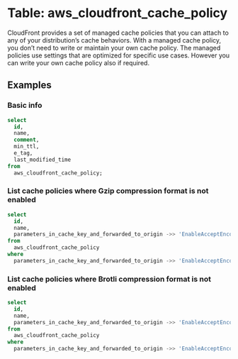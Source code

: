 # Table: aws_cloudfront_cache_policy

CloudFront provides a set of managed cache policies that you can attach to any of your distribution’s cache behaviors. With a managed cache policy, you don’t need to write or maintain your own cache policy. The managed policies use settings that are optimized for specific use cases. However you can write your own cache policy also if required.

## Examples

### Basic info

```sql
select
  id,
  name,
  comment,
  min_ttl,
  e_tag,
  last_modified_time
from
  aws_cloudfront_cache_policy;
```

### List cache policies where Gzip compression format is not enabled

```sql
select
  id,
  name,
  parameters_in_cache_key_and_forwarded_to_origin ->> 'EnableAcceptEncodingGzip' as enable_gzip
from
  aws_cloudfront_cache_policy
where
  parameters_in_cache_key_and_forwarded_to_origin ->> 'EnableAcceptEncodingGzip' <> 'true';
```

### List cache policies where Brotli compression format is not enabled

```sql
select
  id,
  name,
  parameters_in_cache_key_and_forwarded_to_origin ->> 'EnableAcceptEncodingBrotli' as enable_brotli
from
  aws_cloudfront_cache_policy
where
  parameters_in_cache_key_and_forwarded_to_origin ->> 'EnableAcceptEncodingBrotli' <> 'true';
```
